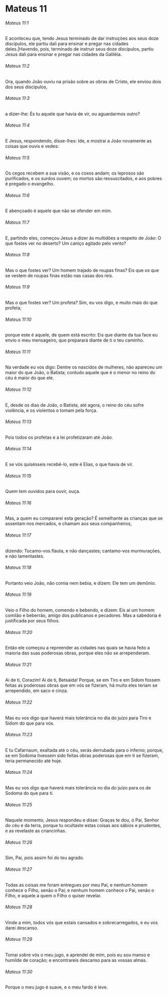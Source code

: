 # Mateus 11

###### Mateus 11:1

E aconteceu que, tendo Jesus terminado de dar instruções aos seus doze discípulos, ele partiu dali para ensinar e pregar nas cidades deles.|Havendo, pois, terminado de instruir seus doze discípulos, partiu Jesus dali para ensinar e pregar nas cidades da Galiléia.

###### Mateus 11:2

Ora, quando João ouviu na prisão sobre as obras de Cristo, ele enviou dois dos seus discípulos,

###### Mateus 11:3

a dizer-lhe: És tu aquele que havia de vir, ou aguardarmos outro?

###### Mateus 11:4

E Jesus, respondendo, disse-lhes: Ide, e mostrai a João novamente as coisas que ouvis e vedes:

###### Mateus 11:5

Os cegos recebem a sua visão, e os coxos andam; os leprosos são purificados, e os surdos ouvem; os mortos são ressuscitados, e aos pobres é pregado o evangelho.

###### Mateus 11:6

E abençoado é aquele que não se ofender em mim.

###### Mateus 11:7

E, partindo eles, começou Jesus a dizer às multidões a respeito de João: O que fostes ver no deserto? Um caniço agitado pelo vento?

###### Mateus 11:8

Mas o que fostes ver? Um homem trajado de roupas finas? Eis que os que se vestem de roupas finas estão nas casas dos reis.

###### Mateus 11:9

Mas o que fostes ver? Um profeta? Sim, eu vos digo, e muito mais do que profeta;

###### Mateus 11:10

porque este é aquele, de quem está escrito: Eis que diante da tua face eu envio o meu mensageiro, que preparará diante de ti o teu caminho.

###### Mateus 11:11

Na verdade eu vos digo: Dentre os nascidos de mulheres, não apareceu um maior do que João, o Batista; contudo aquele que é o menor no reino do céu é maior do que ele.

###### Mateus 11:12

E, desde os dias de João, o Batista, até agora, o reino do céu sofre violência, e os violentos o tomam pela força.

###### Mateus 11:13

Pois todos os profetas e a lei profetizaram até João.

###### Mateus 11:14

E se vós quisésseis recebê-lo, este é Elias, o que havia de vir.

###### Mateus 11:15

Quem tem ouvidos para ouvir, ouça.

###### Mateus 11:16

Mas, a quem eu compararei esta geração? É semelhante as crianças que se assentam nos mercados, e chamam aos seus companheiros,

###### Mateus 11:17

dizendo: Tocamo-vos flauta, e não dançastes; cantamo-vos murmurações, e não lamentastes.

###### Mateus 11:18

Portanto veio João, não comia nem bebia, e dizem: Ele tem um demônio.

###### Mateus 11:19

Veio o Filho do homem, comendo e bebendo, e dizem: Eis aí um homem comilão e beberrão, amigo dos publicanos e pecadores. Mas a sabedoria é justificada por seus filhos.

###### Mateus 11:20

Então ele começou a repreender as cidades nas quais se havia feito a maioria das suas poderosas obras, porque eles não se arrependeram.

###### Mateus 11:21

Ai de ti, Corazim! Ai de ti, Betsaida! Porque, se em Tiro e em Sidom fossem feitas as poderosas obras que em vós se fizeram, há muito eles teriam se arrependido, em saco e cinza.

###### Mateus 11:22

Mas eu vos digo que haverá mais tolerância no dia do juízo para Tiro e Sidom do que para vós.

###### Mateus 11:23

E tu Cafarnaum, exaltada até o céu, serás derrubada para o inferno; porque, se em Sodoma tivessem sido feitas obras poderosas que em ti se fizeram, teria permanecido até hoje.

###### Mateus 11:24

Mas eu vos digo que haverá mais tolerância no dia do juízo para os de Sodoma do que para ti.

###### Mateus 11:25

Naquele momento, Jesus respondeu e disse: Graças te dou, ó Pai, Senhor do céu e da terra, porque tu ocultaste estas coisas aos sábios e prudentes, e as revelaste as criancinhas.

###### Mateus 11:26

Sim, Pai, pois assim foi do teu agrado.

###### Mateus 11:27

Todas as coisas me foram entregues por meu Pai, e nenhum homem conhece o Filho, senão o Pai; e nenhum homem conhece o Pai, senão o Filho, e aquele a quem o Filho o quiser revelar.

###### Mateus 11:28

Vinde a mim, todos vós que estais cansados e sobrecarregados, e eu vos darei descanso.

###### Mateus 11:29

Tomai sobre vós o meu jugo, e aprendei de mim, pois eu sou manso e humilde de coração; e encontrareis descanso para as vossas almas.

###### Mateus 11:30

Porque o meu jugo é suave, e o meu fardo é leve.

